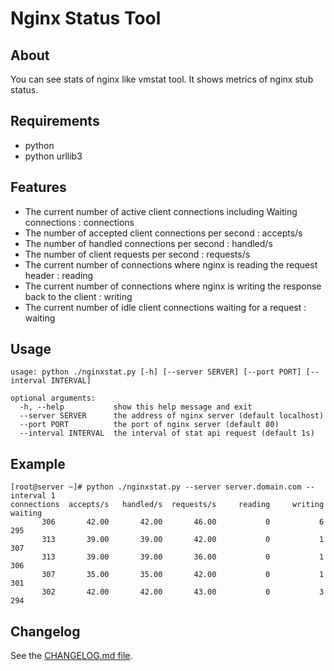 # Nginx Status Tool

## About

You can see stats of nginx like vmstat tool.
It shows metrics of nginx stub status.

## Requirements
- python
- python urllib3

## Features
- The current number of active client connections including Waiting connections : connections
- The number of accepted client connections per second : accepts/s
- The number of handled connections per second : handled/s
- The number of client requests per second : requests/s
- The current number of connections where nginx is reading the request header : reading
- The current number of connections where nginx is writing the response back to the client : writing
- The current number of idle client connections waiting for a request : waiting

## Usage
```
usage: python ./nginxstat.py [-h] [--server SERVER] [--port PORT] [--interval INTERVAL]

optional arguments:
  -h, --help           show this help message and exit
  --server SERVER      the address of nginx server (default localhost)
  --port PORT          the port of nginx server (default 80)
  --interval INTERVAL  the interval of stat api request (default 1s)
```

## Example
```
[root@server ~]# python ./nginxstat.py --server server.domain.com --interval 1
connections	 accepts/s	 handled/s	requests/s	   reading	   writing	   waiting
       306	     42.00	     42.00	     46.00	         0	         6	       295
       313	     39.00	     39.00	     42.00	         0	         1	       307
       313	     39.00	     39.00	     36.00	         0	         1	       306
       307	     35.00	     35.00	     42.00	         0	         1	       301
       302	     42.00	     42.00	     43.00	         0	         3	       294
```

## Changelog

See the [CHANGELOG.md file](CHANGELOG.md).

